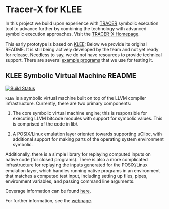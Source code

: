 Tracer-X for KLEE
=================

In this project we build upon experience with [TRACER](http://paella.ddns.comp.nus.edu.sg/tracer) symbolic execution tool to advance further by combining the technology with advanced symbolic execution approaches. Visit the [TRACER-X Homepage](http://paella.ddns.comp.nus.edu.sg/tracerx/).

This early prototype is based on [KLEE](https://github.com/klee/klee): Below we provide its original README. It is still being actively developed by the team and not yet ready for release. Needless to say, we do not have resources to provide technical support. There are several [example programs](https://github.com/feliciahalim/klee-examples) that we use for testing it.

KLEE Symbolic Virtual Machine README
------------------------------------

[![Build Status](https://travis-ci.org/klee/klee.svg?branch=master)](https://travis-ci.org/klee/klee)

`KLEE` is a symbolic virtual machine built on top of the LLVM compiler
infrastructure. Currently, there are two primary components:

  1. The core symbolic virtual machine engine; this is responsible for
     executing LLVM bitcode modules with support for symbolic
     values. This is comprised of the code in lib/.

  2. A POSIX/Linux emulation layer oriented towards supporting uClibc,
     with additional support for making parts of the operating system
     environment symbolic.

Additionally, there is a simple library for replaying computed inputs
on native code (for closed programs). There is also a more complicated
infrastructure for replaying the inputs generated for the POSIX/Linux
emulation layer, which handles running native programs in an
environment that matches a computed test input, including setting up
files, pipes, environment variables, and passing command line
arguments.

Coverage information can be found [here](http://vm-klee.doc.ic.ac.uk:55555/index.html).

For further information, see the [webpage](http://klee.github.io/).
